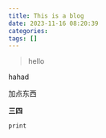 ```yaml
---
title: This is a blog
date: 2023-11-16 08:20:39
categories: 
tags: []
---
```

> hello


hahad

加点东西

**三四**

```
print
```
